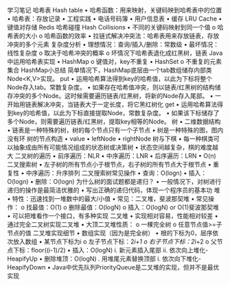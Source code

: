 ﻿学习笔记
哈希表 Hash table
• 哈希函数：用来映射，关键码映到哈希表中的位置
• 哈希表：存放记录
• 
工程实践
• 电话号码簿
• 用户信息表
• 缓存 LRU Cache
• 键值对存储 Redis
哈希碰撞 Hash Collisions
• 不同的关键码映射到同一个值
o 哈希表的大小
o 哈希函数的效率
• 拉链式解决冲突法：哈希表用来存放链表，存放冲突的多个元素
复杂度分析
• 理想情况：查询/插入/删除：常数级
• 最坏情况：线性复杂度
o 取决于哈希冲突的概率
o 坏情况下哈希表退化成红黑树，链表
Java中运用哈希表实现
• HashMap
o 键值对，key不重复
• HashSet
o 不重复的元素集合
HashMap小总结
简单情况下，HashMap底层由一个tab数组储存内部类Node<K,V>实现。
put
• 运用哈希算法得到key的哈希值，以此为下标将整个Node存入tab。常数复杂度。
• 如果存在哈希值冲突，则以链表/红黑树的结构储存冲突的多个Node。这时候需要遍历链表/红黑树，将新的Node存入尾部。
• 一开始用链表解决冲突，当链表大于一定长度，将它黑红树化
get
• 运用哈希算法得到key的哈希值，以此为下标直接提取Node，常数复杂度。
• 如果该下标储存了多个Node，则需要遍历链表/红黑树，提取key相等的Node。
树
• 二维数据结构
• 链表是一种特殊的树，树的每个节点只有一个子节点
• 树是一种特殊的图，图内没有环
树的节点构造
• value
• leftNode
• rightNode
树与下棋
• 每一种棋类可以抽象成由所有可能情况组成的状态树或决策树
• 状态空间越复杂，棋的难度越大
二叉树的遍历
• 前序遍历：NLR
• 中序遍历：LNR
• 后序遍历：LRN
• O(n)
二叉搜索树
• 左子树的所有节点小于根节点，右子树的所有节点大于根节点
• 重复性
• 中序遍历：升序排列
二叉搜索树常见操作
• 查询：O(logn)
• 插入：O(logn)
• 删除：O(logn)
为什么树的面试题都是递归？
• 一般情况下，对树进行递归的操作是最简洁优雅的
• 写出正确的递归代码，体现一个程序员的基本功
堆
• 特性：迅速找到一堆数中的最大/小值
• 常见：二叉堆，斐波那契堆
• 常见操作：
o 找最值：O(1)
o 删除最值：O(logN)
o 插入：O(logN) or O(1)斐波那契堆
• 可以把堆看作一个接口，有多种实现
二叉堆
• 实现相对容易，性能相对较差
• 通过完全二叉树实现二叉堆
• 大顶二叉堆性质：
o 一棵完全树
o 任意节点值>=子节点的值
二叉堆实现细节
• 数组实现（因为是完全树）
• 根的下标为0，层序依次放入数组
• 某节点下标为i
o 左子节点下标：2*i+1
o 右子节点下标：2*i+2
o 父节点下标：floor((i-1)/2)
• 插入：O(logN)
i. 新元素插入尾部
ii. 依次向上堆化-HeapifyUp
• 删除堆顶：O(logN)
 . 用堆尾元素替换顶部
i. 依次向下堆化-HeapifyDown
• Java中优先队列PriorityQueue是二叉堆的实现，但并不是最优实现

